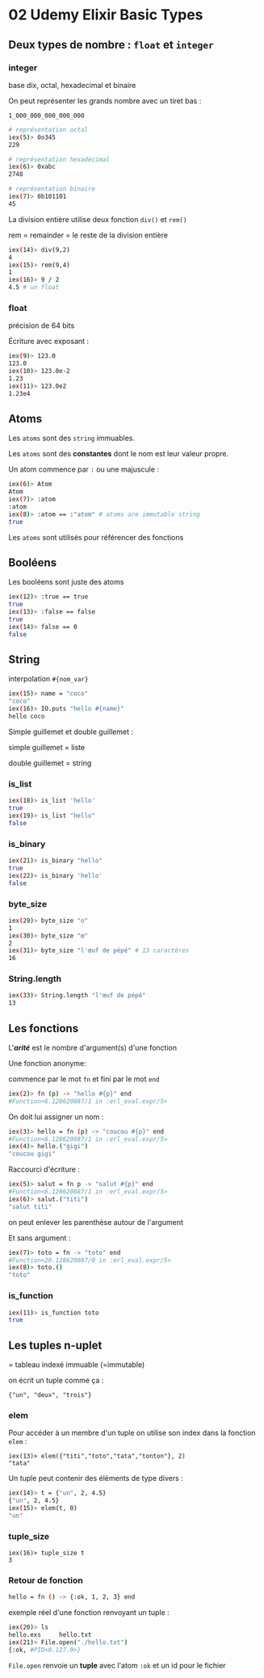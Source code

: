 # 02 Udemy Elixir Basic Types

## Deux types de nombre : `float` et `integer`

### integer

base dix, octal, hexadecimal et binaire

On peut représenter les grands nombre avec un tiret bas :

`1_000_000_000_000_000` 

```bash
# représentation octal
iex(5)> 0o345
229

# représentation hexadécimal
iex(6)> 0xabc
2748

# représentation binaire
iex(7)> 0b101101
45
```

La division entière utilise deux fonction `div()` et `rem()`

rem = remainder = le reste de la division entière

```bash
iex(14)> div(9,2)
4
iex(15)> rem(9,4)
1
iex(16)> 9 / 2
4.5 # un float
```



### float

précision de 64 bits

Écriture avec exposant :

```bash
iex(9)> 123.0
123.0
iex(10)> 123.0e-2
1.23
iex(11)> 123.0e2
1.23e4
```

## Atoms

Les `atoms`  sont des `string` immuables.

Les `atoms` sont des **constantes** dont le nom est leur valeur propre.

Un atom commence par `:` ou une majuscule :

```bash
iex(6)> Atom
Atom
iex(7)> :atom
:atom
iex(8)> :atom == :"atom" # atoms are immutable string
true
```

Les `atoms` sont utilisés pour référencer des fonctions

## Booléens

Les booléens sont juste des atoms

```bash
iex(12)> :true == true
true
iex(13)> :false == false
true
iex(14)> false == 0
false
```

## String

interpolation `#{nom_var}`

```bash
iex(15)> name = "coco"
"coco"
iex(16)> IO.puts "hello #{name}"
hello coco
```

Simple guillemet et double guillemet :

simple guillemet = liste

double guillemet = string

### is_list

```bash
iex(18)> is_list 'hello'
true
iex(19)> is_list "hello"
false
```

### is_binary

```bash
iex(21)> is_binary "hello"
true
iex(22)> is_binary 'hello'
false
```

### byte_size

```bash
iex(29)> byte_size "o"
1
iex(30)> byte_size "œ"
2
iex(31)> byte_size "l'œuf de pépé" # 13 caractères
16
```

### String.length

```bash
iex(33)> String.length "l'œuf de pépé"
13
```

## Les fonctions

L'***arité*** est le nombre d'argument(s) d'une fonction

Une fonction anonyme:

commence par le mot `fn` et fini par le mot `end`

```bash
iex(2)> fn (p) -> "hello #{p}" end
#Function<6.128620087/1 in :erl_eval.expr/5>
```

On doit lui assigner un nom :

```bash
iex(3)> hello = fn (p) -> "coucou #{p}" end
#Function<6.128620087/1 in :erl_eval.expr/5>
iex(4)> hello.("gigi")
"coucou gigi"
```

Raccourci d'écriture :

```bash
iex(5)> salut = fn p -> "salut #{p}" end
#Function<6.128620087/1 in :erl_eval.expr/5>
iex(6)> salut.("titi")
"salut titi"
```

on peut enlever les parenthèse autour de l'argument

Et sans argument :

```bash
iex(7)> toto = fn -> "toto" end
#Function<20.128620087/0 in :erl_eval.expr/5>
iex(8)> toto.()
"toto"
```

### is_function

```bash
iex(11)> is_function toto
true
```

## Les tuples n-uplet

= tableau indexé immuable (=immutable)

on écrit un tuple comme ça :

`{"un", "deux", "trois"}`

### elem

Pour accéder à un membre d'un tuple on utilise son index dans la fonction `elem` :

```batch
iex(13)> elem({"titi","toto","tata","tonton"}, 2)
"tata"
```

Un tuple peut contenir des éléments de type divers :

```bash
iex(14)> t = {"un", 2, 4.5}
{"un", 2, 4.5}
iex(15)> elem(t, 0)
"un"
```

### tuple_size

```bahs
iex(16)> tuple_size t
3
```

### Retour de fonction

```bash
hello = fn () -> {:ok, 1, 2, 3} end
```

exemple réel d'une fonction renvoyant un tuple :

```bash
iex(20)> ls
hello.exs     hello.txt
iex(21)> File.open("./hello.txt")
{:ok, #PID<0.127.0>}
```

`File.open` renvoie un **tuple** avec l'atom `:ok` et un id pour le fichier

